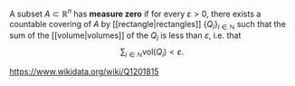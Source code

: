 A subset $A \subset\mathbb R^n$ has **measure zero** if for every $\varepsilon > 0$, there exists a countable covering of $A$ by [[rectangle|rectangles]] $\{Q_i\}_{i\in\mathbb N}$ such that the sum of the [[volume|volumes]] of the $Q_i$ is less than $\varepsilon$, i.e. that $$\sum_{i\in\mathbb N} \text{vol}(Q_i) < \varepsilon.$$

https://www.wikidata.org/wiki/Q1201815